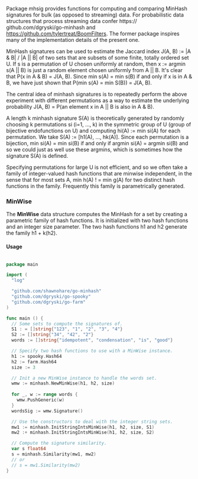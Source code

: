 Package mhsig provides functions for computing and comparing MinHash
signatures for bulk (as opposed to streaming) data.  For
probabilistic data structures that process streaming data
confer https:// github.com/dgryski/go-minhash and
https://github.com/tylertreat/BoomFilters. The former package inspires
many of the implementation details of the present one.

MinHash signatures can be used to estimate the Jaccard index
J(A, B) := |A & B| / |A || B| of two sets that are subsets
of some finite, totally ordered set U.  If s is a permutation
of U chosen uniformly at random, then x := argmin s(A || B) is
just a random element chosen uniformly from A || B.  It's
clear that P(x in A & B) = J(A, B).  Since min s(A) = min s(B)
if and only if x is in A & B, we have just shown that
P(min s(A) = min S(B)) = J(A, B).

The central idea of minhash signatures is to repeatedly perform
the above experiment with different permutations as a way to estimate
the underlying probability
J(A, B) = P(an element x in A || B is also  in A & B).

A length k minhash signature S(A) is theoretically generated by randomly
choosing k permutations si (i=1, ..., k) in the symmetric group of U
(group of bijective endofunctions on U) and computing  hi(A) := min si(A)
for each permutation.  We take S(A) := [h1(A), ..., hk(A)].
Since each permutation is a bijection, min si(A) = min si(B) if and
only if argmin si(A) = argmin si(B) and so we could just as
well use these argmins, which is sometimes how the signature S(A) is
defined.

Specifying permutations for large U is not efficient, and so we often
take a family of integer-valued hash functions that are minwise
independent, in the sense that for most sets A,
min h(A) ! = min g(A) for two distinct hash functions in the family.
Frequently this family is parametrically  generated.

### MinWise

The **MinWise** data structure computes the MinHash for a set by
creating a parametric family of hash functions.  It is initialized
with two hash functions and an integer size parameter.  The two hash
functions h1 and h2 generate the family h1 + k(h2).

#### Usage

```go

package main

import (
  "log"

  "github.com/shawnohare/go-minhash"
  "github.com/dgryski/go-spooky"
  "github.com/dgryski/go-farm"
)

func main () {
  // Some sets to compute the signatures of.
  S1 : = []string{"123", "1", "2", "3", "4"}
  S2 := []string{"34", "42", "2"}
  words := []string{"idempotent", "condensation", "is", "good"}

  // Specify two hash functions to use with a MinWise instance.
  h1 := spooky.Hash64
  h2 := farm.Hash64
  size := 3

  // Init a new MinWise instance to handle the words set.
  wmw := minhash.NewMinWise(h1, h2, size)
  
  for _, w := range words {
    wmw.PushGeneric(w)
  }
  wordsSig := wmw.Signature()

  // Use the constructors to deal with the integer string sets.
  mw1 := minhash.InitStringIntsMinWise(h1, h2, size, S1)
  mw2 :+ minhash.InitStringIntsMinWise(h1, h2, size, S2)

  // Compute the signature similarity.
  var s float64
  s = minhash.Similarity(mw1, mw2)
  // or
  // s = mw1.Similarity(mw2)
}
```
